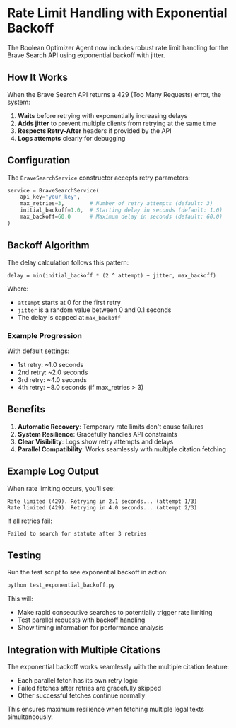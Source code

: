 # Rate Limit Handling with Exponential Backoff

The Boolean Optimizer Agent now includes robust rate limit handling for the Brave Search API using exponential backoff with jitter.

## How It Works

When the Brave Search API returns a 429 (Too Many Requests) error, the system:

1. **Waits** before retrying with exponentially increasing delays
2. **Adds jitter** to prevent multiple clients from retrying at the same time
3. **Respects Retry-After** headers if provided by the API
4. **Logs attempts** clearly for debugging

## Configuration

The `BraveSearchService` constructor accepts retry parameters:

```python
service = BraveSearchService(
    api_key="your_key",
    max_retries=3,        # Number of retry attempts (default: 3)
    initial_backoff=1.0,  # Starting delay in seconds (default: 1.0)
    max_backoff=60.0      # Maximum delay in seconds (default: 60.0)
)
```

## Backoff Algorithm

The delay calculation follows this pattern:

```
delay = min(initial_backoff * (2 ^ attempt) + jitter, max_backoff)
```

Where:
- `attempt` starts at 0 for the first retry
- `jitter` is a random value between 0 and 0.1 seconds
- The delay is capped at `max_backoff`

### Example Progression

With default settings:
- 1st retry: ~1.0 seconds
- 2nd retry: ~2.0 seconds  
- 3rd retry: ~4.0 seconds
- 4th retry: ~8.0 seconds (if max_retries > 3)

## Benefits

1. **Automatic Recovery**: Temporary rate limits don't cause failures
2. **System Resilience**: Gracefully handles API constraints
3. **Clear Visibility**: Logs show retry attempts and delays
4. **Parallel Compatibility**: Works seamlessly with multiple citation fetching

## Example Log Output

When rate limiting occurs, you'll see:
```
Rate limited (429). Retrying in 2.1 seconds... (attempt 1/3)
Rate limited (429). Retrying in 4.0 seconds... (attempt 2/3)
```

If all retries fail:
```
Failed to search for statute after 3 retries
```

## Testing

Run the test script to see exponential backoff in action:
```bash
python test_exponential_backoff.py
```

This will:
- Make rapid consecutive searches to potentially trigger rate limiting
- Test parallel requests with backoff handling
- Show timing information for performance analysis

## Integration with Multiple Citations

The exponential backoff works seamlessly with the multiple citation feature:
- Each parallel fetch has its own retry logic
- Failed fetches after retries are gracefully skipped
- Other successful fetches continue normally

This ensures maximum resilience when fetching multiple legal texts simultaneously.